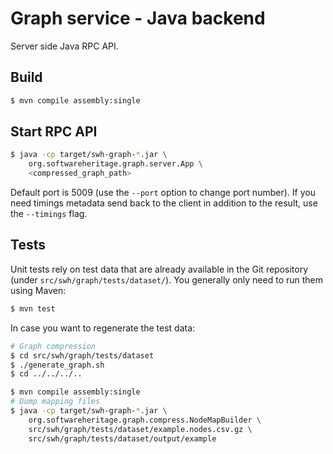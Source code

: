 Graph service - Java backend
============================

Server side Java RPC API.

Build
-----

```bash
$ mvn compile assembly:single
```

Start RPC API
-------------

```bash
$ java -cp target/swh-graph-*.jar \
    org.softwareheritage.graph.server.App \
    <compressed_graph_path>
```

Default port is 5009 (use the `--port` option to change port number). If you
need timings metadata send back to the client in addition to the result, use the
`--timings` flag.

Tests
-----

Unit tests rely on test data that are already available in the Git repository
(under `src/swh/graph/tests/dataset/`). You generally only need to run them
using Maven:

```bash
$ mvn test
```

In case you want to regenerate the test data:

```bash
# Graph compression
$ cd src/swh/graph/tests/dataset
$ ./generate_graph.sh
$ cd ../../../..

$ mvn compile assembly:single
# Dump mapping files
$ java -cp target/swh-graph-*.jar \
    org.softwareheritage.graph.compress.NodeMapBuilder \
    src/swh/graph/tests/dataset/example.nodes.csv.gz \
    src/swh/graph/tests/dataset/output/example
```
